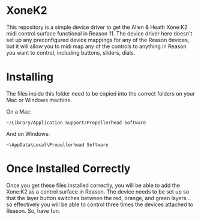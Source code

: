 # XoneK2

This repository is a simple device driver to get the Allen & Heath Xone:K2 midi control surface functional in Reason 11. The device driver 
here doesn't set up any preconfigured device mappings for any of the Reason devices, but it will allow you to midi map any of the controls
to anything in Reason you want to control, including buttons, sliders, dials.

# Installing

The files inside this folder need to be copied into the correct folders on your Mac or Windows machine.

On a Mac:

```
~/Library/Application Support/Propellerhead Software
```

And on Windows:

```
~\AppData\Local\Propellerhead Software
```

# Once Installed Correctly

Once you get these files installed correctly, you will be able to add the Xone:K2 as a control surface in Reason. The device needs to be set up so that the
layer button switches between the red, orange, and green layers... so effectively you will be able to control three times the devices attached to Reason.
So, have fun.

